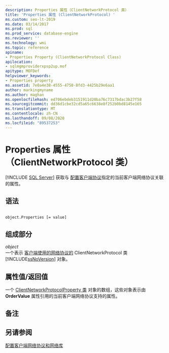 ```yaml
---
description: Properties 属性（ClientNetworkProtocol 类）
title: 'Properties 属性 (ClientNetworkProtocol) '
ms.custom: seo-lt-2019
ms.date: 03/14/2017
ms.prod: sql
ms.prod_service: database-engine
ms.reviewer: ''
ms.technology: wmi
ms.topic: reference
apiname:
- Properties Property (ClientNetworkProtocol Class)
apilocation:
- sqlmgmproviderxpsp2up.mof
apitype: MOFDef
helpviewer_keywords:
- Properties property
ms.assetid: 7e0a4e38-4555-4750-8fd3-4425b29e6aa1
author: markingmyname
ms.author: maghan
ms.openlocfilehash: ed706ebdeb3151911d20ba76c7317bdac3b27f58
ms.sourcegitcommit: dd36d1cbe32cd5a65c6638e8f252b0bd8145e165
ms.translationtype: MT
ms.contentlocale: zh-CN
ms.lasthandoff: 09/08/2020
ms.locfileid: "89537253"
---
```

# <a name="properties-property-clientnetworkprotocol-class"></a>Properties 属性（ClientNetworkProtocol 类）
[!INCLUDE [SQL Server](../../../includes/applies-to-version/sqlserver.md)]
  获取与 [配置客户端协议](https://technet.microsoft.com/library/ms181035.aspx)指定的当前客户端网络协议关联的属性。  
  
## <a name="syntax"></a>语法  
  
```  
  
object.Properties [= value]  
```  
  
## <a name="parts"></a>组成部分  
 *object*  
 一个表示 [客户端使用的网络协议的](../../../relational-databases/wmi-provider-configuration-classes/clientnetworkprotocol-class/clientnetworkprotocol-class.md) ClientNetworkProtocol 类 [!INCLUDE[ssNoVersion](../../../includes/ssnoversion-md.md)] 对象。  
  
## <a name="property-valuereturn-value"></a>属性值/返回值  
 一个 [ClientNetworkProtocolProperty 类](../../../relational-databases/wmi-provider-configuration-classes/clientnetworkprotocolproperty-class/clientnetworkprotocolproperty-class.md) 对象的数组，这些对象表示由 **OrderValue** 属性引用的当前客户端网络协议支持的属性。  
  
## <a name="remarks"></a>备注  
  
## <a name="see-also"></a>另请参阅  
 [配置客户端网络协议和网络库](https://technet.microsoft.com/library/ms181035.aspx)  
  
  
